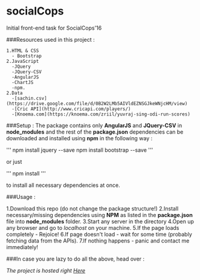 # socialCops
Initial front-end task for SocialCops'16

###Resources used in this project :

    1.HTML & CSS
      - Bootstrap
    2.JavaScript
      -JQuery
      -JQuery-CSV
      -AngularJS
      -ChartJS
      -npm.
    2.Data
      -[sachin.csv](https://drive.google.com/file/d/0B2W2LMb5AIVldEZNSGJkeWNjcHM/view)
      -[Cric API](http://www.cricapi.com/players/)
      -[Knoema.com](https://knoema.com/zriil/yuvraj-sing-odi-run-scores)

###Setup :
The package contains only __AngularJS__ and __JQuery-CSV__ in __node_modules__ and the rest of the __package.json__ dependencies can be downloaded and installed using __npm__ in the following way :

'''
  npm install jquery --save
  npm install bootstrap --save
'''

or just

'''
  npm install
'''

to install all necessary dependencies at once.

###Usage :

  1.Download this repo (do not change the package structure!)
  2.Install necessary/missing dependencies using __NPM__ as listed in the __package.json__ file into __node_modules__ folder.
  3.Start any server in the directory
  4.Open up any browser and go to _localhost_ on your machine.
  5.If the page loads completely - Rejoice!
  6.If page doesn't load - wait for some time (probably fetching data from the APIs).
  7.If nothing happens - panic and contact me immediately!

###In case you are lazy to do all the above, head over :

  _The project is hosted right [Here](http://slayerone.esy.es/SocialCops/index.html)_
